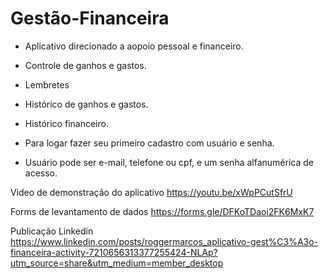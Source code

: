 # Gestão-Financeira
* Aplicativo direcionado a aopoio pessoal e financeiro.
* Controle de ganhos e gastos.
* Lembretes
* Histórico de ganhos e gastos.
* Histórico financeiro.

* Para logar fazer seu primeiro cadastro com usuário e senha.
* Usuário pode ser e-mail, telefone ou cpf, e um senha alfanumérica de acesso.

Video de demonstração do aplicativo
https://youtu.be/xWpPCutSfrU

Forms de levantamento de dados
https://forms.gle/DFKoTDaoi2FK6MxK7

Publicação Linkedin
https://www.linkedin.com/posts/roggermarcos_aplicativo-gest%C3%A3o-financeira-activity-7210656313377255424-NLAp?utm_source=share&utm_medium=member_desktop
